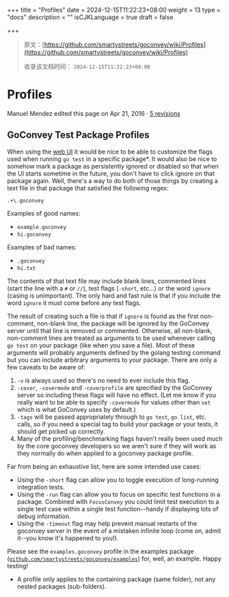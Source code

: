 +++
title = "Profiles"
date = 2024-12-15T11:22:23+08:00
weight = 13
type = "docs"
description = ""
isCJKLanguage = true
draft = false

+++

> 原文：[https://github.com/smartystreets/goconvey/wiki/Profiles](https://github.com/smartystreets/goconvey/wiki/Profiles)
>
> 收录该文档时间： `2024-12-15T11:22:23+08:00`

# Profiles



Manuel Mendez edited this page on Apr 21, 2016 · [5 revisions](https://github.com/smartystreets/goconvey/wiki/Profiles/_history)

## GoConvey Test Package Profiles



When using the [web UI](https://github.com/smartystreets/goconvey/wiki/Web-UI) it would be nice to be able to customize the flags used when running `go test` in a specific package*. It would also be nice to somehow mark a package as persistently ignored or disabled so that when the UI starts sometime in the future, you don't have to click ignore on that package again. Well, there's a way to do both of those things by creating a text file in that package that satisfied the following regex:

```
.+\.goconvey
```



Examples of good names:

- `example.goconvey`
- `hi.goconvey`

Examples of bad names:

- `.goconvey`
- `hi.txt`

The contents of that text file may include blank lines, commented lines (start the line with a `#` or `//`), test flags (`-short`, etc...) or the word `ignore` (casing is unimportant). The only hard and fast rule is that if you include the word `ignore` it must come before any test flags.

The result of creating such a file is that if `ignore` is found as the first non-comment, non-blank line, the package will be ignored by the GoConvey server until that line is removed or commented. Otherwise, all non-blank, non-comment lines are treated as arguments to be used whenever calling `go test` on your package (like when you save a file). Most of these arguments will probably arguments defined by the golang testing command but you can include arbitrary arguments to your package. There are only a few caveats to be aware of:

1. `-v` is always used so there's no need to ever include this flag.
2. `-cover`, `-covermode` and `-coverprofile` are specified by the GoConvey server so including these flags will have no effect. (Let me know if you really want to be able to specify `-covermode` for values other than `set` which is what GoConvey uses by default.)
3. `-tags` will be passed appropriately through to `go test`, `go list`, etc. calls, so if you need a special tag to build your package or your tests, it should get picked up correctly.
4. Many of the profiling/benchmarking flags haven't really been used much by the core goconvey developers so we aren't sure if they will work as they normally do when applied to a goconvey package profile.

Far from being an exhaustive list, here are some intended use cases:

- Using the `-short` flag can allow you to toggle execution of long-running integration tests.
- Using the `-run` flag can allow you to focus on specific test functions in a package. Combined with `FocusConvey` you could limit test execution to a single test case within a single test function--handy if displaying lots of debug information.
- Using the `-timeout` flag may help prevent manual restarts of the goconvey server in the event of a mistaken infinite loop (come on, admit it--you know it's happened to you!).

Please see the `examples.goconvey` profile in the examples package ([`github.com/smartystreets/goconvey/examples`](https://github.com/smartystreets/goconvey/tree/master/examples)) for, well, an example. Happy testing!

- A profile only applies to the containing package (same folder), not any nested packages (sub-folders).
